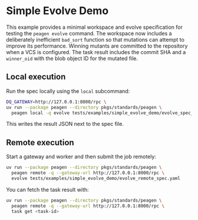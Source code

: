 # Simple Evolve Demo

This example provides a minimal workspace and evolve specification for testing the `peagen evolve` command.
The workspace now includes a deliberately inefficient `bad_sort` function so
that mutations can attempt to improve its performance.
Winning mutants are committed to the repository when a VCS is configured. The task result includes the commit SHA and a `winner_oid` with the blob object ID for the mutated file.

## Local execution

Run the spec locally using the `local` subcommand:

```bash
DQ_GATEWAY=http://127.0.0.1:8000/rpc \
uv run --package peagen --directory pkgs/standards/peagen \
  peagen local -q evolve tests/examples/simple_evolve_demo/evolve_spec_local.yaml
```

This writes the result JSON next to the spec file.

## Remote execution

Start a gateway and worker and then submit the job remotely:

```bash
uv run --package peagen --directory pkgs/standards/peagen \
  peagen remote -q --gateway-url http://127.0.0.1:8000/rpc \
  evolve tests/examples/simple_evolve_demo/evolve_remote_spec.yaml
```

You can fetch the task result with:

```bash
uv run --package peagen --directory pkgs/standards/peagen \
  peagen remote -q --gateway-url http://127.0.0.1:8000/rpc \
  task get <task-id>
```
